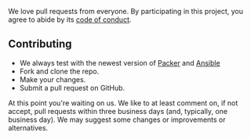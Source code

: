 We love pull requests from everyone. By participating in this project, you agree
to abide by its [code of conduct].

[code of conduct]: https://github.com/pulibrary/vm-builds/blob/main/CODE_OF_CONDUCT.md


## Contributing

- We always test with the newest version of
  [Packer](https://packer.io/) and [Ansible](https://ansible.com)
- Fork and clone the repo.
- Make your changes.
- Submit a pull request on GitHub.

At this point you're waiting on us. We like to at least comment on, if not
accept, pull requests within three business days (and, typically, one business
day). We may suggest some changes or improvements or alternatives.
